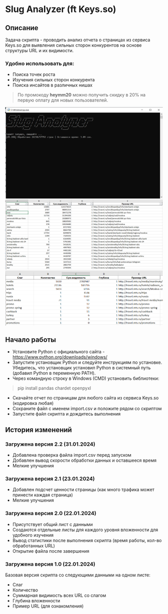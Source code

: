 # Slug Analyzer (ft Keys.so)

## Описание
Задача скрипта - проводить анализ отчета о страницах из сервиса Keys.so для выявления сильных сторон конкурентов на основе структуры URL и их видимости.

### Удобно использовать для:
* Поиска точек роста
* Изучения сильных сторон конкурента
* Поиска инсайтов в различных нишах

>По промокоду **heymm20** можно получить скидку в 20% на первую оплату для новых пользователей.

![Окно программы](/images/demo3.png)
![Результаты](/images/demo.png)
![Результаты](/images/demo2.png)

## Начало работы
* Установите Python с официального сайта - https://www.python.org/downloads/windows/
* Запустите установщик Python и следуйте инструкциям по установке. Убедитесь, что установщик установил Python в системный путь (добавил Python в переменную PATH).
* Через командную строку в Windows (CMD) установить библиотеки:
> pip install pandas chardet openpyxl
* Скачайте отчет по страницам для любого сайта из сервиса Keys.so (кодировка любая)
* Сохраните файл с именем import.csv и положите рядом со скриптом
* Запустите файл скрипта и дождитесь выполнения

## История изменений
### Загружена версия 2.2 (31.01.2024)
* Добавлена проверка файла import.csv перед запуском
* Добавлен вывод скорости обработки данных и оставшееся время
* Мелкие улучшения

### Загружена версия 2.1 (23.01.2024)
* Добавлен подсчет ценности страницы (как много трафика может принести каждая страница)
* Мелкие улучшения

### Загружена версия 2.0 (22.01.2024)
* Присутствует общий лист с данными
* Создаются отдельные листы для каждого уровня вложенности для удобного изучения
* Вывод статистики после выполнения скрипта (время работы, кол-во обработанных URL)
* Открытие файла после завершения

### Загружена версия 1.0 (22.01.2024)
Базовая версия скрипта со следующими данными на одном листе:
* Слаг
* Количество
* Суммарная видимость всех URL со слагом
* Глубина вложенности
* Пример URL (для ознакомления)
